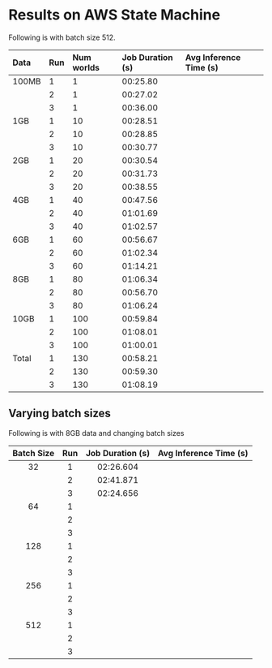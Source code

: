 # Results on AWS State Machine

Following is with batch size 512.

| Data | Run | Num worlds | Job Duration (s) | Avg Inference Time (s) |
|:---|:---|:---|:---|:---|
| 100MB | 1 | 1 | 00:25.80 | |
|  | 2 | 1 | 00:27.02 | |
|  | 3 | 1 | 00:36.00 | |
| 1GB | 1 | 10 | 00:28.51 |  |
|  | 2 | 10 | 00:28.85 | |
|  | 3 | 10 | 00:30.77 | |
| 2GB | 1 | 20 | 00:30.54 | |
|  | 2 | 20 | 00:31.73 | |
|  | 3 | 20 | 00:38.55 | |
| 4GB | 1 | 40 | 00:47.56 |  |
|  | 2 | 40 | 01:01.69 | |
|  | 3 | 40 | 01:02.57 | |
| 6GB | 1 | 60 | 00:56.67 |  |
|  | 2 | 60 | 01:02.34 | |
|  | 3 | 60 | 01:14.21 | |
| 8GB | 1 | 80 | 01:06.34 |  |
|  | 2 | 80 | 00:56.70 | |
|  | 3 | 80 | 01:06.24 | |
| 10GB | 1 | 100 | 00:59.84 | |
|  | 2 | 100 | 01:08.01 | |
|  | 3 | 100 | 01:00.01 | |
| Total | 1 | 130 | 00:58.21 | |
|  | 2 | 130 | 00:59.30 | |
|  | 3 | 130 | 01:08.19 | |

## Varying batch sizes

Following is with 8GB data and changing batch sizes

| Batch Size | Run | Job Duration (s) | Avg Inference Time (s) |
|:---:|:---:|:---:|:---:|
| 32 | 1 | 02:26.604 |  |
|  | 2 | 02:41.871 |  |
|  | 3 | 02:24.656 |  |
| 64 | 1 |  |  |
|  | 2 |  |  |
|  | 3 |  |  |
| 128 | 1 |  |  |
|  | 2 |  |  |
|  | 3 |  |  |
| 256 | 1 |  |  |
|  | 2 |  |  |
|  | 3 |  |  |
| 512 | 1 |  |  |
|  | 2 |  |  |
|  | 3 |  |  |